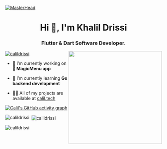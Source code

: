 [![MasterHead](https://steamuserimages-a.akamaihd.net/ugc/779617186786599025/41F1A06D7D8CE3463C235B9637058FD9EDFDF583/?imw=637&imh=358&ima=cover&impolicy=Letterbox&imcolor=%23000000&letterbox=true)](https://khalildrissi.tech)

<h1 align="center">Hi 👋, I'm Khalil Drissi</h1>
<h3 align="center">Flutter & Dart Software Developer.</h3>

<img align="right" src="https://media.giphy.com/media/M9gbBd9nbDrOTu1Mqx/giphy.gif" width="300"/>

<p align="left"> <a href="https://twitter.com/calildrissi" target="blank"><img src="https://img.shields.io/twitter/follow/calildrissi?logo=twitter&style=for-the-badge" alt="calildrissi" /></a> </p>

- 🔭 I’m currently working on **🍔 MagicMenu app**

- 🌱 I’m currently learning **Go backend development**

- 👨‍💻 All of my projects are available at [calil.tech](calil.tech)


[![Calil's GitHub activity graph](https://activity-graph.herokuapp.com/graph?username=calildrissi&&theme=xcode)](https://github.com/calildrissi)

<p><img align="left" src="https://github-readme-stats.vercel.app/api/top-langs?username=calildrissi&show_icons=true&locale=en&layout=compact&theme=tokyonight" alt="calildrissi" /></p>

<p>&nbsp;<img align="center" src="https://github-readme-stats.vercel.app/api?username=calildrissi&show_icons=true&locale=en&theme=tokyonight" alt="calildrissi" /></p>

<p><img align="center" src="https://github-readme-streak-stats.herokuapp.com/?user=calildrissi&theme=tokyonight" alt="calildrissi" /></p>

